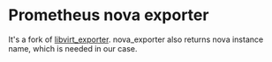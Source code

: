 # Prometheus nova exporter

It's a fork of [libvirt_exporter](https://github.com/kumina/libvirt_exporter).
nova_exporter also returns nova instance name, which is needed in our case. 
